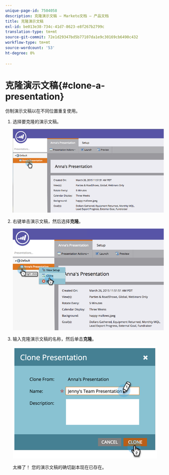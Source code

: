 ```yaml
---
unique-page-id: 7504058
description: 克隆演示文稿 — Marketo文档 — 产品文档
title: 克隆演示文稿
exl-id: be013e38-734c-41d7-8623-e8f267b2799c
translation-type: tm+mt
source-git-commit: 72e1d29347bd5b77107da1e9c30169cb6490c432
workflow-type: tm+mt
source-wordcount: '53'
ht-degree: 0%

---
```


# 克隆演示文稿{#clone-a-presentation}

仿制演示文稿以在不同位置重复使用。

1. 选择要克隆的演示文稿。

   ![](assets/image2015-3-26-12-3a22-3a6.png)

1. 右键单击演示文稿，然后选择&#x200B;**克隆**。

   ![](assets/image2015-3-26-12-3a22-3a47.png)

1. 输入克隆演示文稿的名称，然后单击&#x200B;**克隆**。

   ![](assets/image2015-3-20-16-3a14-3a44.png)

   太棒了！ 您的演示文稿的确切副本现在已存在。
